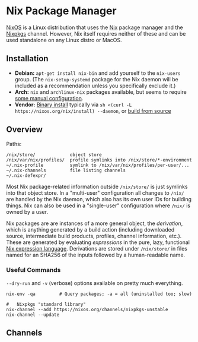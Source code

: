 Nix Package Manager
===================

[NixOS] is a Linux distribution that uses the [Nix] package manager and the
[Nixpkgs] channel. However, Nix itself requires neither of these and can be
used standalone on any Linux distro or MacOS.


Installation
------------

* __Debian:__ `apt-get install nix-bin` and add yourself to the `nix-users`
  group. (The `nix-setup-systemd` package for the Nix daemon will be
  included as a recommendation unless you specifically exclude it.)
* __Arch:__ `nix` and `archlinux-nix` packages available, but seems to
  require [some manual configuration][arch].
* __Vendor:__ [Binary install][nix instbin] typically via `sh <(curl -L
  https://nixos.org/nix/install) --daemon`, or [build from source][nix
  instsrc]


Overview
--------

Paths:

    /nix/store/             object store
    /nix/var/nix/profiles/  profile symlinks into /nix/store/*-environment
    ~/.nix-profile          symlink to /nix/var/nix/profiles/per-user/...
    ~/.nix-channels         file listing channels
    ~/.nix-defexpr/

Most Nix package-related information outside `/nix/store/` is just symlinks
into that object store. In a "multi-user" configuration all changes to
`/nix/` are handled by the Nix daemon, which also has its own user IDs for
building things. Nix can also be used in a "single-user" configuration
where `/nix/` is owned by a user.

Nix packages are are instances of a more general object, the _derivation_,
which is anything generated by a build action (including downloaded source,
intermediate build products, profiles, channel information, etc.). These
are generated by evaluating _expressions_ in the pure, lazy, functional
[Nix expression language][nix expr]. Derivations are stored under
`/nix/store/` in files named for an SHA256 of the inputs followed by a
human-readable name.

### Useful Commands

`--dry-run` and `-v` (verbose) options available on pretty much everything.

    nix-env -qa         # Query packages; -a = all (uninstalled too; slow)

    #   Nixpkgs "standard library"
    nix-channel --add https://nixos.org/channels/nixpkgs-unstable
    nix-channel --update


Channels
--------




<!-------------------------------------------------------------------->
[NixOS]: https://nixos.org/manual/nixos/stable/
[Nix]: https://nixos.org/manual/nix/stable/
[Nixpkgs]: https://nixos.org/manual/nixpkgs/stable/

[arch]: https://wiki.archlinux.org/title/Nix
[nix expr]: https://nixos.org/manual/nix/stable/#ch-expression-language
[nix instsrc]: https://nixos.org/manual/nix/stable/#ch-installing-source
[nix instbin]: https://nixos.org/manual/nix/stable/#ch-installing-binary
